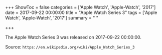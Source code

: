 +++
ShowToc = false
categories = ['Apple Watch', 'Apple-Watch', '2017']
date = 2017-09-22 00:00:00
title = "Apple Watch Series 3"
tags = ['Apple Watch', 'Apple-Watch', '2017']
summary = " "

+++

The Apple Watch Series 3 was released on 2017-09-22 00:00:00.

Source: `https://en.wikipedia.org/wiki/Apple_Watch_Series_3`


